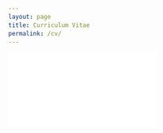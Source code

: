 ```yaml
---
layout: page
title: Curriculum Vitae
permalink: /cv/
---
```

![CV](_pdfs/TarnowResume_Spring2017.pdf)
